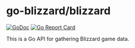 # go-blizzard/blizzard

[![GoDoc](https://godoc.org/github.com/FuzzyStatic/go-blizzard?status.svg)](http://godoc.org/github.com/FuzzyStatic/go-blizzard) [![Go Report Card](https://goreportcard.com/badge/github.com/FuzzyStatic/go-blizzard)](https://goreportcard.com/report/github.com/FuzzyStatic/go-blizzard)

This is a Go API for gathering Blizzard game data.